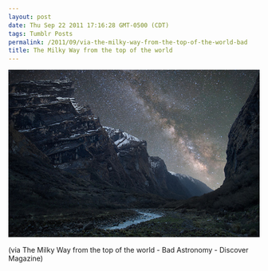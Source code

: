 ```yaml
---
layout: post
date: Thu Sep 22 2011 17:16:28 GMT-0500 (CDT)
tags: Tumblr Posts
permalink: /2011/09/via-the-milky-way-from-the-top-of-the-world-bad
title: The Milky Way from the top of the world
---
```


![](/public/assets/tumblr/tumblr_lry37hUkmM1qa4klho1_1280.jpg)

(via The Milky Way from the top of the world - Bad Astronomy - Discover Magazine)